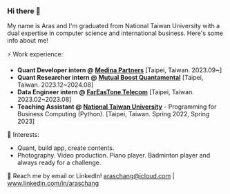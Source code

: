 ### Hi there 👋

My name is Aras and I'm graduated from National Taiwan University with a dual expertise in computer science and international business. Here's some info about me!

⚡ Work experience:

* **Quant Developer intern @ [Medina Partners](https://www.linkedin.com/company/medina-partners/)** [Taipei, Taiwan. 2023.09~]<br>
* **Quant Researcher intern @ [Mutual Boost Quantamental](https://www.linkedin.com/company/medina-partners/)** [Taipei, Taiwan. 2023.12~2024.08]<br>
* **Data Engineer intern @ [FarEasTone Telecom](https://corporate.fetnet.net/content/corp/en/index.html)** [Taipei, Taiwan. 2023.02~2023.08]<br>
* **Teaching Assistant @ [National Taiwan University](https://www.ntu.edu.tw/english/)** - Programming for Business Computing (Python). [Taipei, Taiwan. Spring 2022, Spring 2023]

🌱 Interests:

* Quant, build app, create contents.<br>
* Photography. Video production. Piano player. Badminton player and always ready for a challenge.

💬 Reach me by email or LinkedIn! araschang@icloud.com | www.linkedin.com/in/araschang
